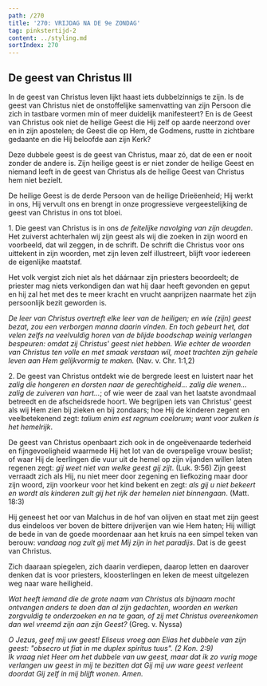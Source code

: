 ```yaml
---
path: /270
title: '270: VRIJDAG NA DE 9e ZONDAG'
tag: pinkstertijd-2
content: ../styling.md
sortIndex: 270
---
```


## De geest van Christus III

In de geest van Christus leven lijkt haast iets dubbelzinnigs te zijn. Is de geest van Christus niet de onstoffelijke samenvatting van zijn Persoon die zich in tastbare vormen min of meer duidelijk manifesteert? En is de Geest van Christus ook niet de heilige Geest die Hij zelf op aarde neerzond over en in zijn apostelen; de Geest die op Hem, de Godmens, rustte in zichtbare gedaante en die Hij beloofde aan zijn Kerk?

Deze dubbele geest is de geest van Christus, maar zó, dat de een er nooit zonder de andere is. Zijn heilige geest is er niet zonder de heilige Geest en niemand leeft in de geest van Christus als de heilige Geest van Christus hem niet bezielt.

De heilige Geest is de derde Persoon van de heilige Drieëenheid; Hij werkt in ons, Hij vervult ons en brengt in onze progressieve vergeestelijking de geest van Christus in ons tot bloei.

1\. Die geest van Christus is in ons _de feitelijke navolging van zijn deugden_. Het zuiverst achterhalen wij zijn geest als wij die zoeken in zijn woord en voorbeeld, dat wil zeggen, in de schrift. De schrift die Christus voor ons uittekent in zijn woorden, met zijn leven zelf illustreert, blijft voor iedereen de eigenlijke maatstaf.

Het volk vergist zich niet als het dáárnaar zijn priesters beoordeelt; de priester mag niets verkondigen dan wat hij daar heeft gevonden en geput en hij zal het met des te meer kracht en vrucht aanprijzen naarmate het zijn persoonlijk bezit geworden is.

_De leer van Christus overtreft elke leer van de heiligen; en wie (zijn) geest bezat, zou een verborgen manna daarin vinden. En toch gebeurt het, dat velen zelfs na veelvuldig horen van de blijde boodschap weinig verlangen bespeuren: omdat zij Christus' geest niet hebben. Wie echter de woorden van Christus ten volle en met smaak verstaan wil, moet trachten zijn gehele leven aan Hem gelijkvormig te maken._ (Nav. v. Chr. 1:1,2)

2\. De geest van Christus ontdekt wie de bergrede leest en luistert naar het _zalig die hongeren en dorsten naar de gerechtigheid... zalig die wenen... zalig de zuiveren van hart..._; of wie weer de zaal van het laatste avondmaal betreedt en de afscheidsrede hoort. We begrijpen iets van Christus' geest als wij Hem zien bij zieken en bij zondaars; hoe Hij de kinderen zegent en veelbetekenend zegt: _talium enim est regnum coelorum_; _want voor zulken is het hemelrijk_.

De geest van Christus openbaart zich ook in de ongeëvenaarde tederheid en fijngevoeligheid waarmede Hij het lot van de overspelige vrouw beslist; of waar Hij de leerlingen die vuur uit de hemel op zijn vijanden willen laten regenen zegt: _gij weet niet van welke geest gij zijt_. (Luk. 9:56) Zijn geest verraadt zich als Hij, nu niet meer door zegening en liefkozing maar door zijn woord, zijn voorkeur voor het kind bekent en zegt: _als gij u niet bekeert en wordt als kinderen zult gij het rijk der hemelen niet binnengaan_. (Matt. 18:3)

Hij geneest het oor van Malchus in de hof van olijven en staat met zijn geest dus eindeloos ver boven de bittere drijverijen van wie Hem haten; Hij willigt de bede in van de goede moordenaar aan het kruis na een simpel teken van berouw: _vandaag nog zult gij met Mij zijn in het paradijs_. Dat is de geest van Christus.

Zich daaraan spiegelen, zich daarin verdiepen, daarop letten en daarover denken dat is voor priesters, kloosterlingen en leken de meest uitgelezen weg naar ware heiligheid.

_Wat heeft iemand die de grote naam van Christus als bijnaam mocht ontvangen anders te doen dan al zijn gedachten, woorden en werken zorgvuldig te onderzoeken en na te gaan, of zij met Christus overeenkomen dan wel vreemd zijn aan zijn Geest?_ (Greg. v. Nyssa)

_O Jezus, geef mij uw geest! Eliseus vroeg aan Elias het dubbele van zijn geest: "obsecro ut fiat in me duplex spiritus tuus". (2 Kon. 2:9)_  
_Ik vraag niet Heer om het dubbele van uw geest, maar dat ik zo vurig moge verlangen uw geest in mij te bezitten dat Gij mij uw ware geest verleent doordat Gij zelf in mij blijft wonen. Amen._
